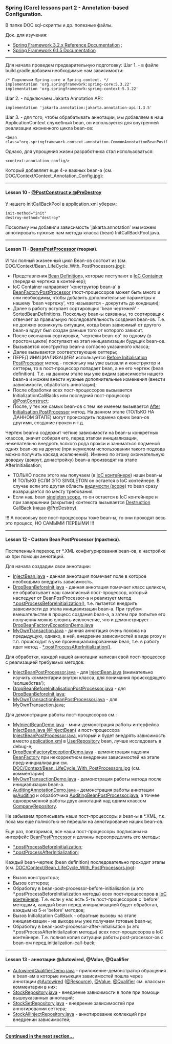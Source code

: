 ### Spring (Core) lessons part 2 - Annotation-based Configuration.

В папке DOC sql-скрипты и др. полезные файлы.

Док. для изучения: 
- [Spring Framework 3.2.x Reference Documentation](https://docs.spring.io/spring-framework/docs/3.2.x/spring-framework-reference/html/index.html) ;
- [Spring Framework 6.1.5 Documentation](https://spring.io/projects/spring-framework)

________________________________________________________________________________________________________________________
Для начала проведем предварительную подготовку:
Шаг 1. - в файле build.gradle добавим необходимые нам зависимости: 

    /* Подключим Spring-core и Spring-context. */
    implementation 'org.springframework:spring-core:5.3.22'
    implementation 'org.springframework:spring-context:5.3.22'

Шаг 2. - подключаем Jakarta Annotation API:

    implementation 'jakarta.annotation:jakarta.annotation-api:1.3.5'

Шаг 3. - для того, чтобы обрабатывать аннотации, мы добавляем в наш ApplicationContext служебный bean, он используется для внутренней реализации жизненного цикла bean-ов:

    <bean class="org.springframework.context.annotation.CommonAnnotationBeanPostProcessor"/>

Однако, для упрощения жизни разработчика стал использоваться:
    
    <context:annotation-config/>

Который добавляет еще 4-и важных bean-a (см. DOC/Context/Context_Annotation_Config.jpg): 

________________________________________________________________________________________________________________________
#### Lesson 10 - [@PostConstruct и @PreDestroy](https://docs.spring.io/spring-framework/reference/core/beans/annotation-config/postconstruct-and-predestroy-annotations.html)

У нашего initCallBackPool в application.xml уберем:
    
    init-method="init"
    destroy-method="destroy"

Поскольку мы добавили зависимость 'jakarta.annotation' мы можем аннотировать нужные нам методы класса 
(bean) InitCallBackPool.java.

________________________________________________________________________________________________________________________
#### Lesson 11 - [BeansPostProcessor](https://docs.spring.io/spring-framework/docs/current/javadoc-api/org/springframework/beans/factory/config/BeanPostProcessor.html) (теория).

И так полный жизненный цикл Bean-ов состоит из (см. DOC/Context/Bean_LifeCycle_With_PostProcessors.jpg):
- Представления [Bean Definition](https://docs.spring.io/spring-framework/docs/current/javadoc-api/org/springframework/beans/factory/config/BeanDefinition.html)s, которые поступают в [IoC Container](https://docs.spring.io/spring-framework/docs/3.2.x/spring-framework-reference/html/beans.html) (передача чертежа в контейнер);
- IoC Container направляет 'конструктор bean-a' в [BeanFactoryPostProcessor](https://docs.spring.io/spring-framework/docs/current/javadoc-api/org/springframework/beans/factory/config/BeanFactoryPostProcessor.html) (пост-процессоров может быть 
много и они необходимы, чтобы добавить дополнительные параметры к нашему 'bean чертежу', что называется - 
докрутить до кондиции);
- Далее в работу вступает сортировщик 'bean чертежей' - SortedBeanDefinitions. Поскольку bean-ы связанны,
то сортировщик отвечает за правильную последовательность создания bean-ов. Т.е. не должно возникнуть 
ситуации, когда bean зависимый от другого bean-a вдруг был создан раньше того от которого зависит. 
- После окончания сортировки, 'чертежи bean-ов' по одному (в простом цикле) поступают на этап 
инициализации будущих bean-ов.
- Вызывается конструктор bean-a согласно указанного класса;
- Далее вызываются соответствующие сеттеры;
- ПЕРЕД ИНИЦИАЛИЗАЦИЕЙ используется [Before Initialisation PostProcessor](https://docs.spring.io/spring-framework/docs/current/javadoc-api/org/springframework/beans/factory/config/BeanPostProcessor.html) метод - поскольку мы уже вызвали и 
конструктор и сеттеры, то в пост-процессор попадает bean, а не его чертеж (bean definition). Т.е. на
данном этапе мы уже видим зависимости нашего bean-a и можем внести нужные дополнительные изменения 
(внести зависимости, обработать аннотации);
- После обработки всех пост-процессоров вызывается InitializationCallBacks или последний 
пост-процессор [@PostConstruct](https://docs.oracle.com/javaee%2F7%2Fapi%2F%2F/javax/annotation/PostConstruct.html);
- После, у тех же самых bean-ов с тем же именем вызывается [After Initialisation PostProcessor](https://docs.spring.io/spring-framework/docs/current/javadoc-api/org/springframework/beans/factory/config/BeanPostProcessor.html) метод. На данном 
этапе (ТОЛЬКО НА ДАННОМ ЭТАПЕ) могут происходить подмена одних bean-ов другими, создание прокси и т.д.

Чертеж bean-a содержит четкие зависимости на bean-ы конкретных классов, значит собирая его, перед 
этапом инициализации, нежелательно внедрять всякого рода прокси и заниматься подменой одних bean-ов 
на другие (при неумелом использовании такого подхода можно получить каскад исключений). Именно по 
этому окончательную доводку (докрут, донастройку) bean-a производят на этапе AfterInitialisation;

- ТОЛЬКО после этого мы получаем (в [IoC контейнере](https://docs.spring.io/spring-framework/docs/3.2.x/spring-framework-reference/html/beans.html)) наши bean-ы И ТОЛЬКО ЕСЛИ ЭТО SINGLETON он остается 
в IoC контейнере. В случае если это другая область [видимости (scope)](https://docs.spring.io/spring-framework/docs/3.2.x/spring-framework-reference/html/beans.html#beans-factory-scopes) то bean сразу возвращается по месту 
требования.
- Если наш bean [singleton scope](https://docs.spring.io/spring-framework/docs/3.2.x/spring-framework-reference/html/beans.html#beans-factory-scopes-singleton), то он остается в IoC контейнере и при завершении (закрытии) контекста
вызывается [Destruction CallBack](https://docs.spring.io/spring-framework/docs/3.2.x/spring-framework-reference/html/beans.html#beans-factory-lifecycle-disposablebean) (наша [@PreDestroy](https://docs.oracle.com/javaee%2F7%2Fapi%2F%2F/javax/annotation/PreDestroy.html)).

!!! А поскольку все пост-процессоры тоже bean-ы, то они проходят весь это процесс, НО САМЫМИ ПЕРВЫМИ !!!

________________________________________________________________________________________________________________________
#### Lesson 12 - Custom Bean PostProcessor (практика).

Постепенный переход от *.XML конфигурирования bean-ов, к настройке их при помощи аннотаций.

Для начала создадим свои аннотации:
- [InjectBean.java](https://github.com/JcoderPaul/Spring_Framework_Lessons/blob/master/Spring_part_2/src/main/java/spring/oldboy/bean_post_processor/InjectBean.java) - данная аннотация помечает поле в которое необходимо внедрить зависимость. 
- [DropBeanBeforeInit.java](https://github.com/JcoderPaul/Spring_Framework_Lessons/blob/master/Spring_part_2/src/main/java/spring/oldboy/bean_post_processor/DropBeanBeforeInit.java) - данная аннотация помечает класс целиком, ее обрабатывает наш самописный пост-процессор,
который наследует от BeanPostProcessor-a и реализует метод [*.postProcessBeforeInitialization()](https://docs.spring.io/spring-framework/docs/current/javadoc-api/org/springframework/beans/factory/config/BeanPostProcessor.html#postProcessBeforeInitialization(java.lang.Object,java.lang.String)), т.е. пытается внедрить
зависимости до этапа инициализации bean-a. При грубом вмешательстве в процесс создания bean-a, а затем при попытке
его получения можно словить исключение, что и демонстрирует - [DropBeanFactoryExceptionDemo.java](https://github.com/JcoderPaul/Spring_Framework_Lessons/blob/master/Spring_part_2/src/main/java/spring/oldboy/lesson_12/DropBeanFactoryExceptionDemo.java)
- [MyOwnTransaction.java](https://github.com/JcoderPaul/Spring_Framework_Lessons/blob/master/Spring_part_2/src/main/java/spring/oldboy/bean_post_processor/MyOwnTransaction.java) - данная аннотация очень похожа на предыдущую, однако, в ней, внедрение зависимостей в виде
proxy и т.п. происходит в уже проинициализированный bean, т.е. в работу идет метод - [*.postProcessAfterInitialization()](https://docs.spring.io/spring-framework/docs/current/javadoc-api/org/springframework/beans/factory/config/BeanPostProcessor.html#postProcessAfterInitialization(java.lang.Object,java.lang.String)).

Для обработки, каждой нашей аннотации написан свой пост-процессор с реализацией требуемых методов:
- [InjectBeanPostProcessor.java](https://github.com/JcoderPaul/Spring_Framework_Lessons/blob/master/Spring_part_2/src/main/java/spring/oldboy/bean_post_processor/InjectBeanPostProcessor.java) - для [InjectBean.java](https://github.com/JcoderPaul/Spring_Framework_Lessons/blob/master/Spring_part_2/src/main/java/spring/oldboy/bean_post_processor/InjectBean.java) (внимательно изучить комментарии внутри класса, 
для понимания происходящего 'волшебства');
- [DropBeanBeforeInitialisationPostProcessor.java](https://github.com/JcoderPaul/Spring_Framework_Lessons/blob/master/Spring_part_2/src/main/java/spring/oldboy/bean_post_processor/DropBeanBeforeInitialisationPostProcessor.java) - для [DropBeanBeforeInit.java](https://github.com/JcoderPaul/Spring_Framework_Lessons/blob/master/Spring_part_2/src/main/java/spring/oldboy/bean_post_processor/DropBeanBeforeInit.java);
- [MyOwnTransactionBeanPostProcessor.java](https://github.com/JcoderPaul/Spring_Framework_Lessons/blob/master/Spring_part_2/src/main/java/spring/oldboy/bean_post_processor/MyOwnTransactionBeanPostProcessor.java) - для [MyOwnTransaction.java](https://github.com/JcoderPaul/Spring_Framework_Lessons/blob/master/Spring_part_2/src/main/java/spring/oldboy/bean_post_processor/MyOwnTransaction.java);

Для демонстрации работы пост-процессоров см.:
- [MyInjectBeanDemo.java](https://github.com/JcoderPaul/Spring_Framework_Lessons/blob/master/Spring_part_2/src/main/java/spring/oldboy/lesson_12/MyInjectBeanDemo.java) - мини-демонстрация работы интерфейса [InjectBean.java (@InjectBean)](https://github.com/JcoderPaul/Spring_Framework_Lessons/blob/master/Spring_part_2/src/main/java/spring/oldboy/bean_post_processor/InjectBean.java) и пост-процессора 
[InjectBeanPostProcessor.java](https://github.com/JcoderPaul/Spring_Framework_Lessons/blob/master/Spring_part_2/src/main/java/spring/oldboy/bean_post_processor/InjectBeanPostProcessor.java), который и будет внедрять зависимость вместо [application.xml](https://github.com/JcoderPaul/Spring_Framework_Lessons/blob/master/Spring_part_2/src/main/resources/application.xml) в [UserRepository](https://github.com/JcoderPaul/Spring_Framework_Lessons/blob/master/Spring_part_2/src/main/java/spring/oldboy/repository/UserRepository.java) bean,
лучше исследовать в debug-е;
- [DropBeanFactoryExceptionDemo.java](https://github.com/JcoderPaul/Spring_Framework_Lessons/blob/master/Spring_part_2/src/main/java/spring/oldboy/lesson_12/DropBeanFactoryExceptionDemo.java) - демонстрация падения [BeanFactory](https://docs.spring.io/spring-framework/docs/current/javadoc-api/org/springframework/beans/factory/BeanFactory.html) при некорректном внедрении зависимостей 
на этапе пред-инициализации см. [DOC/Context/Bean_LifeCycle_With_PostProcessors.jpg](https://github.com/JcoderPaul/Spring_Framework_Lessons/blob/master/Spring_part_2/DOC/Context/Bean_LifeCycle_With_PostProcessors.jpg) (см. комментарии)
- [MyOwnTransactionDemo.java](https://github.com/JcoderPaul/Spring_Framework_Lessons/blob/master/Spring_part_2/src/main/java/spring/oldboy/lesson_12/MyOwnTransactionDemo.java) - демонстрация работы метода после инициализации bean-a.
- [AuditingAnnotationDemo.java](https://github.com/JcoderPaul/Spring_Framework_Lessons/blob/master/Spring_part_2/src/main/java/spring/oldboy/lesson_12/AuditingAnnotationDemo.java) - демонстрация работы аннотации [@Auditing](https://github.com/JcoderPaul/Spring_Framework_Lessons/blob/master/Spring_part_2/src/main/java/spring/oldboy/bean_post_processor/Auditing.java) и обработчика [AuditingBeanPostProcessor.java](https://github.com/JcoderPaul/Spring_Framework_Lessons/blob/master/Spring_part_2/src/main/java/spring/oldboy/bean_post_processor/AuditingBeanPostProcessor.java), 
а точнее одновременной работы двух аннотаций над одним классом [CompanyRepository](https://github.com/JcoderPaul/Spring_Framework_Lessons/blob/master/Spring_part_2/src/main/java/spring/oldboy/repository/CompanyRepository.java).

Не забываем прописывать наши пост-процессоры и bean-ы в *.XML, т.к. пока мы еще полностью не перешли на аннотирование 
наших bean-ов.

Еще раз, повторимся, все наши пост-процессоры подписаны на интерфейс [BeanPostProcessor](https://docs.spring.io/spring-framework/docs/current/javadoc-api/org/springframework/beans/factory/config/BeanPostProcessor.html) и должны переопределить 
его методы:
- [*.postProcessBeforeInitialization](https://docs.spring.io/spring-framework/docs/current/javadoc-api/org/springframework/beans/factory/config/BeanPostProcessor.html#postProcessBeforeInitialization(java.lang.Object,java.lang.String));
- [*.postProcessAfterInitialization](https://docs.spring.io/spring-framework/docs/current/javadoc-api/org/springframework/beans/factory/config/BeanPostProcessor.html#postProcessAfterInitialization(java.lang.Object,java.lang.String));

Каждый bean-чертеж (bean definition) последовательно проходит этапы (см. [DOC/Context/Bean_LifeCycle_With_PostProcessors.jpg](https://github.com/JcoderPaul/Spring_Framework_Lessons/blob/master/Spring_part_2/DOC/Context/Bean_LifeCycle_With_PostProcessors.jpg)):
- Вызов конструктора;
- Вызов сеттеров;
- Обработку в bean-post-processor-before-initialisation (и это *.postProcessBeforeInitialization методы) 
всех пост-процессоров в [IoC контейнере](https://docs.spring.io/spring-framework/reference/core/beans.html). Т.е. если у нас есть 5-ть пост-процессоров с 'before' методами, 
каждый bean перед инициализацией будет обработан, каждым из 5-и 'before' методов;
- Вызов Initialization CallBack - обратные вызовы на этапе инициализации - на выходе мы уже получаем готовые bean-ы;
- Обработку в bean-post-processor-after-initialisation (и это *.postProcessAfterInitialization методы)
всех пост-процессоров в IoC контейнере. Т.е. полная копия ситуации работы post-processor-ов с bean-ом перед 
initialization-call-back;

________________________________________________________________________________________________________________________
#### Lesson 13 - аннотации @Autowired, @Value, @Qualifier

- [AutowiredQualifierDemo.java](https://github.com/JcoderPaul/Spring_Framework_Lessons/blob/master/Spring_part_2/src/main/java/spring/oldboy/lesson_13/AutowiredQualifierDemo.java) - приложение-демонстратор обращения к bean-ам в которые инъекция зависимостей 
пошла через аннотации [@Autowired](https://docs.spring.io/spring-framework/reference/core/beans/annotation-config/autowired.html) ([@Resource](https://docs.spring.io/spring-framework/reference/core/beans/annotation-config/resource.html)), [@Value](https://docs.spring.io/spring-framework/reference/core/beans/annotation-config/value-annotations.html), [@Qualifier](https://docs.spring.io/spring-framework/reference/core/beans/annotation-config/autowired-qualifiers.html) см. классы и комментарии в них:
- [StockRepository.java](https://github.com/JcoderPaul/Spring_Framework_Lessons/blob/master/Spring_part_2/src/main/java/spring/oldboy/repository/StockRepository.java) - внедрение зависимости в поле при помощи вышеуказанных аннотаций;
- [StockSetRepository.java](https://github.com/JcoderPaul/Spring_Framework_Lessons/blob/master/Spring_part_2/src/main/java/spring/oldboy/repository/StockSetRepository.java) - внедрение зависимостей при аннотировании сеттера;
- [StockAllInjectRepository.java](https://github.com/JcoderPaul/Spring_Framework_Lessons/blob/master/Spring_part_2/src/main/java/spring/oldboy/repository/StockAllInjectRepository.java) - аннотирование коллекций при внедрении зависимостей;

________________________________________________________________________________________________________________________
#### [Continued in the next section...](https://github.com/JcoderPaul/Spring_Framework_Lessons/tree/master/Spring_part_3)